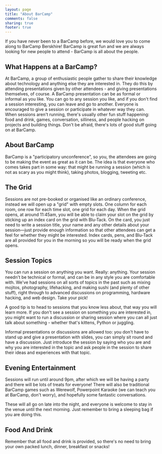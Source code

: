 ```yaml
---
layout: page
title: "About BarCamp"
comments: false
sharing: true
footer: true
---
```


If you have never been to a BarCamp before, we would love you to come along to BarCamp Berskhire! BarCamp is great fun and we are always looking for new people to attend - BarCamp is all about the people.

## What Happens at a BarCamp?

At BarCamp, a group of enthusiastic people gather to share their knowledge about technology and anything else they are interested in. They do this by attending presentations given by other attendees - and giving presentations themselves, of course. A BarCamp presentation can be as formal or informal as you like. You can go to any session you like, and if you don't find a session interesting, you can leave and go to another. Everyone is encouraged to give a session or participate in whatever way they can. When sessions aren't running, there's usually other fun stuff happening: food and drink, games, conversation, silliness, and people hacking on projects and building things. Don't be afraid, there's lots of good stuff going on at BarCamp.

## About BarCamp

BarCamp is a "participatory unconference", so you, the attendees are going to be making the event as great as it can be. The idea is that everyone who comes takes part in some way: that might be running a session (which is not as scary as you might think), taking photos, blogging, tweeting etc.

## The Grid

Sessions are not pre-booked or organised like an ordinary conference, instead we will open up a "grid" with empty slots. One column for each room, one row for each time slot, one grid for each day. When the grid opens, at around 11:45am, you will be able to claim your slot on the grid by sticking up an index card on the grid with Blu-Tack. On the card, you just need to write a session title, your name and any other details about your session—just provide enough information so that other attendees can get a feel for whether they might be interested. Index cards, pens, and Blu-Tack are all provided for you in the morning so you will be ready when the grid opens.

## Session Topics

You can run a session on anything you want. Really: anything. Your session needn't be technical or formal, and can be in any style you are comfortable with. We've had sessions on all sorts of topics in the past such as mixing mojitos, photography, lifehacking, and making sushi (and plenty of other stuff), right through to advanced discussions on programming, hardware hacking, and web design. Take your pick!

A good tip is to head to sessions that you know less about, that way you will learn more. If you don't see a session on something you are interested in, you might want to run a discussion or sharing session where you can all just talk about something - whether that's kittens, Python or juggling.

Informal presentations or discussions are allowed too: you don't have to stand up and give a presentation with slides, you can simply sit round and have a discussion. Just introduce the session by saying who you are and why you are interested in the topic and ask people in the session to share their ideas and experiences with that topic.

## Evening Entertainment

Sessions will run until around 9pm, after which we will be having a party and there will be lots of treats for everyone! There will also be traditional BarCamp games such as Werewolf, Powerpoint Karaoke (we can teach you at BarCamp, don't worry), and hopefully some fantastic conversations.

These will all go on late into the night, and everyone is welcome to stay in the venue until the next morning. Just remember to bring a sleeping bag if you are doing this.

## Food And Drink

Remember that all food and drink is provided, so there's no need to bring your own packed lunch, dinner, breakfast or snacks!
